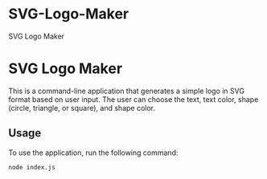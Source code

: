 # SVG-Logo-Maker
SVG Logo Maker
# SVG Logo Maker

This is a command-line application that generates a simple logo in SVG format based on user input. The user can choose the text, text color, shape (circle, triangle, or square), and shape color.

## Usage

To use the application, run the following command:

```bash
node index.js